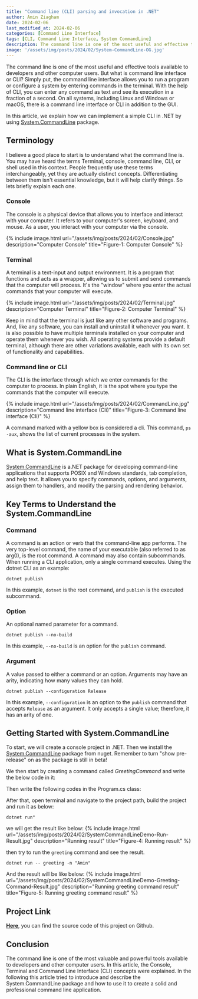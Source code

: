 ```yaml
---
title: "Command line (CLI) parsing and invocation in .NET"
author: Amin Ziagham
date: 2024-02-06
last_modified_at: 2024-02-06
categories: [Command Line Interface]
tags: [CLI, Command Line Interface, System CommandLine]
description: The command line is one of the most useful and effective tools available to developers and other computer users. But what is command line interface or CLI? ...
image: '/assets/img/posts/2024/02/System-CommandLine-OG.jpg'
---
```


The command line is one of the most useful and effective tools available to developers and other computer users. But what is command line interface or CLI? Simply put, the command line interface allows you to run a program or configure a system by entering commands in the terminal. With the help of CLI, you can enter any command as text and see its execution in a fraction of a second. On all systems, including Linux and Windows or macOS, there is a command line interface or CLI in addition to the GUI.

In this article, we explain how we can implement a simple CLI in .NET by using <a target="_blank" href="https://www.nuget.org/packages/System.CommandLine">System.CommandLine</a> package.

## Terminology
I believe a good place to start is to understand what the command line is. You may have heard the terms Terminal, console, command line, CLI, or shell used in this context. People frequently use these terms interchangeably, yet they are actually distinct concepts. Differentiating between them isn't essential knowledge, but it will help clarify things. So lets briefly explain each one.

### Console
The console is a physical device that allows you to interface and interact with your computer. It refers to your computer's screen, keyboard, and mouse. As a user, you interact with your computer via the console.

{% include image.html url="/assets/img/posts/2024/02/Console.jpg" description="Computer Console" title="Figure-1: Computer Console" %}

### Terminal
A terminal is a text-input and output environment. It is a program that functions and acts as a wrapper, allowing us to submit and send commands that the computer will process. It's the "window" where you enter the actual commands that your computer will execute.

{% include image.html url="/assets/img/posts/2024/02/Terminal.jpg" description="Computer Terminal" title="Figure-2: Computer Terminal" %}

Keep in mind that the terminal is just like any other software and programs. And, like any software, you can install and uninstall it whenever you want. It is also possible to have multiple terminals installed on your computer and operate them whenever you wish. All operating systems provide a default terminal, although there are other variations available, each with its own set of functionality and capabilities.

### Command line or CLI
The CLI is the interface through which we enter commands for the computer to process. In plain English, it is the spot where you type the commands that the computer will execute.

{% include image.html url="/assets/img/posts/2024/02/CommandLine.jpg" description="Command line interface (Cli)" title="Figure-3: Command line interface (Cli)" %}

A command marked with a yellow box is considered a cli. This command, `ps -aux`, shows the list of current processes in the system.

## What is System.CommandLine
<a target="_blank" href="https://www.nuget.org/packages/System.CommandLine">System.CommandLine</a> is a.NET package for developing command-line applications that supports POSIX and Windows standards, tab completion, and help text. It allows you to specify commands, options, and arguments, assign them to handlers, and modify the parsing and rendering behavior.

## Key Terms to Understand the System.CommandLine
### Command
A command is an action or verb that the command-line app performs. The very top-level command, the name of your executable (also referred to as arg0), is the root command. A command may also contain subcommands. When running a CLI application, only a single command executes. Using the dotnet CLI as an example:
```console
dotnet publish
```
In this example, `dotnet` is the root command, and `publish` is the executed subcommand.
### Option
An optional named parameter for a command.
```console
dotnet publish --no-build
```
In this example, `--no-build` is an option for the `publish` command.
### Argument
A value passed to either a command or an option. Arguments may have an arity, indicating how many values they can hold.
```console
dotnet publish --configuration Release
```
In this example, `--configuration` is an option to the `publish` command that accepts `Release` as an argument. It only accepts a single value; therefore, it has an arity of one.

## Getting Started with System.CommandLine
To start, we will create a console project in .NET. Then we install the <a target="_blank" href="https://www.nuget.org/packages/System.CommandLine">System.CommandLine</a> package from nuget. Remember to turn "show pre-release" on as the package is still in beta!

We then start by creating a command called *GreetingCommand* and write the below code in it:
<script src="https://gist.github.com/ziagham/8c8c9b7e79951ef6d8b55492284314ca.js"></script>

Then write the following codes in the Program.cs class:
<script src="https://gist.github.com/ziagham/b72f83ad94fe94e8298fe819673a4025.js"></script>

After that, open terminal and navigate to the project path, build the project and run it as below:
```console
dotnet run"
```

we will get the result like below:
{% include image.html url="/assets/img/posts/2024/02/SystemCommandLineDemo-Run-Result.jpg" description="Running result" title="Figure-4: Running result" %}

then try to run the `greeting` command and see the result.
```console
dotnet run -- greeting -n "Amin"
```

And the result will be like below:
{% include image.html url="/assets/img/posts/2024/02/SystemCommandLineDemo-Greeting-Command-Result.jpg" description="Running greeting command result" title="Figure-5: Running greeting command result" %}

## Project Link
<a target="_blank" href="https://github.com/NextCodeBlock/System-CommandLine-Demo">**Here**</a>, you can find the source code of this project on Github.

## Conclusion
The command line is one of the most valuable and powerful tools available to developers and other computer users. In this article, the Console, Terminal and Command Line Interface (CLI) concepts were explained. In the following this article tried to introduce and describe the System.CommandLine package and how to use it to create a solid and professional command line application.